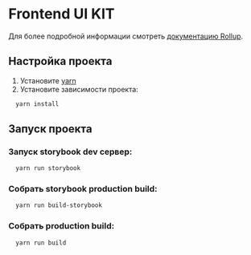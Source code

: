 # Frontend UI KIT
Для более подробной информации смотреть [документацию Rollup](https://rollupjs.org/introduction/).

## Настройка проекта
1. Установите [yarn](https://yarnpkg.com/getting-started/install)
2. Установите зависимости проекта:
```bash
  yarn install
```

## Запуск проекта
### Запуск storybook dev сервер:
```bash
  yarn run storybook
```

### Собрать storybook production build:
```bash
  yarn run build-storybook
```

### Собрать production build:
```bash
  yarn run build
```
